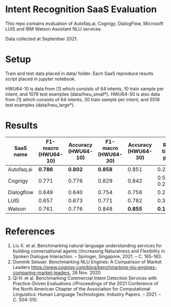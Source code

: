 # Intent Recognition SaaS Evaluation

This repo contains evaluation of Autofaq.ai, Cognigy, DialogFlow, Microsoft LUIS and IBM Watson Assistant NLU services.

Data collected at September 2021.

# Setup

Train and test data placed in data/ folder.
Each SaaS reproduce results script placed in jupyter notebook.

HWU64-10 is data from [1] which consists of 64 intents, 10 train sample per intent, and 1076 test examples (data/hwu_small*).
HWU64-30 is also data from [1] which consists of 64 intents, 30 train sample per intent, and 5518 test examples (data/hwu_large*).

# Results

| SaaS name       | F1-macro (HWU64-10)  | Accuracy (HWU64-10)  | F1-macro (HWU64-30)  | Accuracy (HWU64-30)  | Response time (sec.) per query |
| --------------- | -------------------- | -------------------- | -------------------- | -------------------- | ------------------------ |
| Autofaq.ai      | **0.786**            | **0.802**            | **0.858**            | 0.851                | 0.270+-0.035             |
| Cognigy         | 0.771                | 0.776                | 0.829                | 0.842                | 0.590 +- 0.241           |
| Dialogflow      | 0.649                | 0.640                | 0.754                | 0.756                | 0.273+-0.033             |
| LUIS            | 0.657                | 0.673                | 0.771                | 0.782                | 0.314+-0.053             |
| Watson          | 0.761                | 0.776                | 0.848                | **0.855**            | **0.180+-0.036**         |


# References

1. Liu X. et al. Benchmarking natural language understanding services for building conversational agents //Increasing Naturalness and Flexibility in Spoken Dialogue Interaction. – Springer, Singapore, 2021. – С. 165-183.
2. Dominik Seisser. Benchmarking NLU Engines: A Comparison of Market Leaders https://www.cognigy.com/blog/benchmarking-nlu-engines-comparing-market-leaders, 26 Nov. 2020
3. Qi H. et al. Benchmarking Commercial Intent Detection Services with Practice-Driven Evaluations //Proceedings of the 2021 Conference of the North American Chapter of the Association for Computational Linguistics: Human Language Technologies: Industry Papers. – 2021. – С. 304-310.
